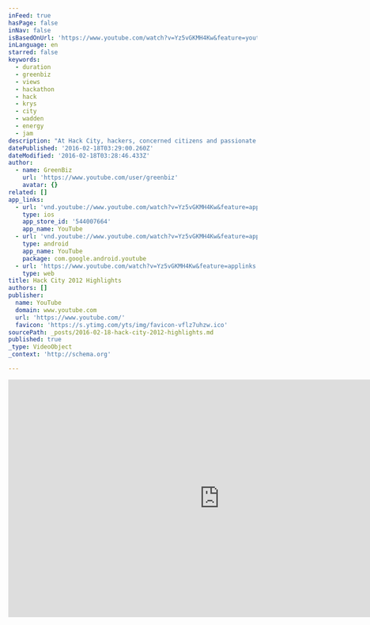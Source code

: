```yaml
---
inFeed: true
hasPage: false
inNav: false
isBasedOnUrl: 'https://www.youtube.com/watch?v=Yz5vGKMH4Kw&feature=youtu.be'
inLanguage: en
starred: false
keywords:
  - duration
  - greenbiz
  - views
  - hackathon
  - hack
  - krys
  - city
  - wadden
  - energy
  - jam
description: "At Hack City, hackers, concerned citizens and passionate observers converged for GreenBiz Group's three-day marathon aimed at developing applications (mobile and web-based) aiming to create efficiencies in the energy, building management and transportation sectors. The event took place at Code for America's San Francisco offices."
datePublished: '2016-02-18T03:29:00.260Z'
dateModified: '2016-02-18T03:28:46.433Z'
author:
  - name: GreenBiz
    url: 'https://www.youtube.com/user/greenbiz'
    avatar: {}
related: []
app_links:
  - url: 'vnd.youtube://www.youtube.com/watch?v=Yz5vGKMH4Kw&feature=applinks'
    type: ios
    app_store_id: '544007664'
    app_name: YouTube
  - url: 'vnd.youtube://www.youtube.com/watch?v=Yz5vGKMH4Kw&feature=applinks'
    type: android
    app_name: YouTube
    package: com.google.android.youtube
  - url: 'https://www.youtube.com/watch?v=Yz5vGKMH4Kw&feature=applinks'
    type: web
title: Hack City 2012 Highlights
authors: []
publisher:
  name: YouTube
  domain: www.youtube.com
  url: 'https://www.youtube.com/'
  favicon: 'https://s.ytimg.com/yts/img/favicon-vflz7uhzw.ico'
sourcePath: _posts/2016-02-18-hack-city-2012-highlights.md
published: true
_type: VideoObject
_context: 'http://schema.org'

---
```

<iframe src="https://cdn.embedly.com/widgets/media.html?src=https%3A%2F%2Fwww.youtube.com%2Fembed%2FYz5vGKMH4Kw%3Ffeature%3Doembed&amp;url=https%3A%2F%2Fwww.youtube.com%2Fwatch%3Fv%3DYz5vGKMH4Kw%26feature%3Dyoutu.be&amp;image=https%3A%2F%2Fi.ytimg.com%2Fvi%2FYz5vGKMH4Kw%2Fhqdefault.jpg&amp;key=b7d04c9b404c499eba89ee7072e1c4f7&amp;type=text%2Fhtml&amp;schema=youtube" width="854" height="480" scrolling="no" frameborder="0" allowfullscreen="allowfullscreen" style=""></iframe>